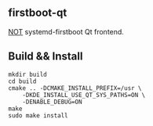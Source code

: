 firstboot-qt
------------
[NOT](https://github.com/systemd/systemd/issues/3401) systemd-firstboot Qt frontend.


## Build && Install

```
mkdir build
cd build
cmake .. -DCMAKE_INSTALL_PREFIX=/usr \
    -DKDE_INSTALL_USE_QT_SYS_PATHS=ON \
    -DENABLE_DEBUG=ON
make
sudo make install
```

